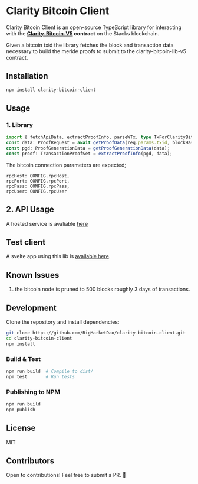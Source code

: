 # Clarity Bitcoin Client

Clarity Bitcoin Client is an open-source TypeScript library for interacting with the **[Clarity-Bitcoin-V5](https://explorer.hiro.so/txid/SP2PABAF9FTAJYNFZH93XENAJ8FVY99RRM50D2JG9.clarity-bitcoin-lib-v5?chain=mainnet) contract** on the Stacks blockchain.

Given a bitcoin txid the library fetches the block and transaction data necessary to build the merkle proofs to submit to the clarity-bitcoin-lib-v5 contract.

## Installation

```sh
npm install clarity-bitcoin-client
```

## Usage

### 1. Library

```typescript
import { fetchApiData, extractProofInfo, parseWTx, type TxForClarityBitcoin } from "clarity-bitcoin-client";
const data: ProofRequest = await getProofData(req.params.txid, blockHash, getRpcParams());
const pgd: ProofGenerationData = getProofGenerationData(data);
const proof: TransactionProofSet = extractProofInfo(pgd, data);
```

The bitcoin connection parameters are expected;

```
rpcHost: CONFIG.rpcHost,
rpcPort: CONFIG.rpcPort,
rpcPass: CONFIG.rpcPass,
rpcUser: CONFIG.rpcUser
```

## 2. API Usage

A hosted service is avaliable [here](https://api.bigmarket.ai/bigmarket-api/clarity-bitcoin/tx/766afff2bee37fcd797f4264480e575115e96d290adea9f14c82b5b3b7da8ed3/proof)

## Test client

A svelte app using this lib is [available here](https://bigmarket.ai/tools/proofs?chain=mainnet).

## Known Issues

1. the bitcoin node is pruned to 500 blocks roughly 3 days of transactions.

## Development

Clone the repository and install dependencies:

```sh
git clone https://github.com/BigMarketDao/clarity-bitcoin-client.git
cd clarity-bitcoin-client
npm install
```

### **Build & Test**

```sh
npm run build  # Compile to dist/
npm test       # Run tests
```

### **Publishing to NPM**

```sh
npm run build
npm publish
```

## License

MIT

## Contributors

Open to contributions! Feel free to submit a PR. 🚀
